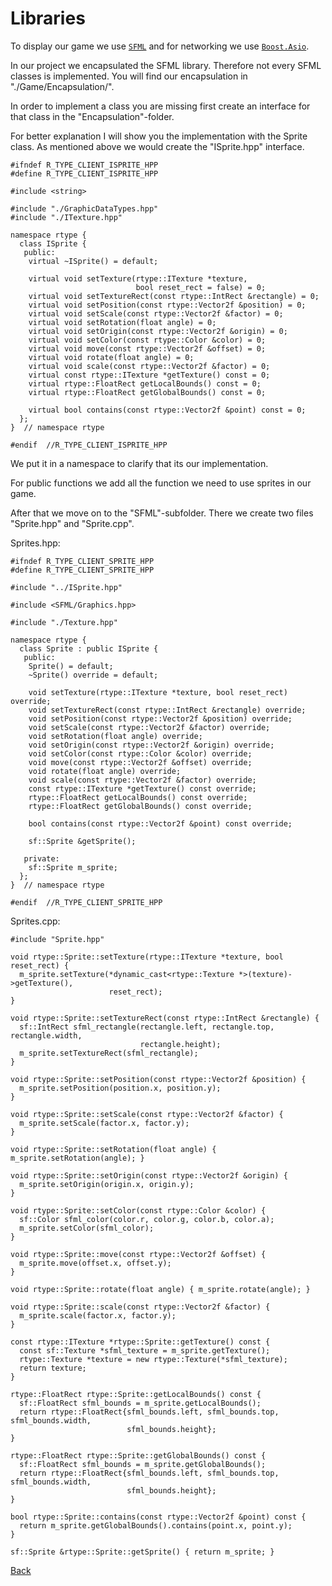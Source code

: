 # Libraries

To display our game we use [`SFML`](https://www.sfml-dev.org/) and for networking we use [`Boost.Asio`](https://www.boost.org/doc/libs/1\_81\_0/doc/html/boost\_asio.html).

In our project we encapsulated the SFML library. Therefore not every SFML classes is implemented. You will find our encapsulation in "./Game/Encapsulation/".

In order to implement a class you are missing first create an interface for that class in the "Encapsulation"-folder.

For better explanation I will show you the implementation with the Sprite class. As mentioned above we would create the "ISprite.hpp" interface.&#x20;

```
#ifndef R_TYPE_CLIENT_ISPRITE_HPP
#define R_TYPE_CLIENT_ISPRITE_HPP

#include <string>

#include "./GraphicDataTypes.hpp"
#include "./ITexture.hpp"

namespace rtype {
  class ISprite {
   public:
    virtual ~ISprite() = default;

    virtual void setTexture(rtype::ITexture *texture,
                            bool reset_rect = false) = 0;
    virtual void setTextureRect(const rtype::IntRect &rectangle) = 0;
    virtual void setPosition(const rtype::Vector2f &position) = 0;
    virtual void setScale(const rtype::Vector2f &factor) = 0;
    virtual void setRotation(float angle) = 0;
    virtual void setOrigin(const rtype::Vector2f &origin) = 0;
    virtual void setColor(const rtype::Color &color) = 0;
    virtual void move(const rtype::Vector2f &offset) = 0;
    virtual void rotate(float angle) = 0;
    virtual void scale(const rtype::Vector2f &factor) = 0;
    virtual const rtype::ITexture *getTexture() const = 0;
    virtual rtype::FloatRect getLocalBounds() const = 0;
    virtual rtype::FloatRect getGlobalBounds() const = 0;

    virtual bool contains(const rtype::Vector2f &point) const = 0;
  };
}  // namespace rtype

#endif  //R_TYPE_CLIENT_ISPRITE_HPP
```

We put it in a namespace to clarify that its our implementation.

For public functions we add all the function we need to use sprites in our game.

After that we move on to the "SFML"-subfolder. There we create two files "Sprite.hpp" and "Sprite.cpp".

Sprites.hpp:

```
#ifndef R_TYPE_CLIENT_SPRITE_HPP
#define R_TYPE_CLIENT_SPRITE_HPP

#include "../ISprite.hpp"

#include <SFML/Graphics.hpp>

#include "./Texture.hpp"

namespace rtype {
  class Sprite : public ISprite {
   public:
    Sprite() = default;
    ~Sprite() override = default;

    void setTexture(rtype::ITexture *texture, bool reset_rect) override;
    void setTextureRect(const rtype::IntRect &rectangle) override;
    void setPosition(const rtype::Vector2f &position) override;
    void setScale(const rtype::Vector2f &factor) override;
    void setRotation(float angle) override;
    void setOrigin(const rtype::Vector2f &origin) override;
    void setColor(const rtype::Color &color) override;
    void move(const rtype::Vector2f &offset) override;
    void rotate(float angle) override;
    void scale(const rtype::Vector2f &factor) override;
    const rtype::ITexture *getTexture() const override;
    rtype::FloatRect getLocalBounds() const override;
    rtype::FloatRect getGlobalBounds() const override;

    bool contains(const rtype::Vector2f &point) const override;

    sf::Sprite &getSprite();

   private:
    sf::Sprite m_sprite;
  };
}  // namespace rtype

#endif  //R_TYPE_CLIENT_SPRITE_HPP
```

Sprites.cpp:

```
#include "Sprite.hpp"

void rtype::Sprite::setTexture(rtype::ITexture *texture, bool reset_rect) {
  m_sprite.setTexture(*dynamic_cast<rtype::Texture *>(texture)->getTexture(),
                      reset_rect);
}

void rtype::Sprite::setTextureRect(const rtype::IntRect &rectangle) {
  sf::IntRect sfml_rectangle(rectangle.left, rectangle.top, rectangle.width,
                             rectangle.height);
  m_sprite.setTextureRect(sfml_rectangle);
}

void rtype::Sprite::setPosition(const rtype::Vector2f &position) {
  m_sprite.setPosition(position.x, position.y);
}

void rtype::Sprite::setScale(const rtype::Vector2f &factor) {
  m_sprite.setScale(factor.x, factor.y);
}

void rtype::Sprite::setRotation(float angle) { m_sprite.setRotation(angle); }

void rtype::Sprite::setOrigin(const rtype::Vector2f &origin) {
  m_sprite.setOrigin(origin.x, origin.y);
}

void rtype::Sprite::setColor(const rtype::Color &color) {
  sf::Color sfml_color(color.r, color.g, color.b, color.a);
  m_sprite.setColor(sfml_color);
}

void rtype::Sprite::move(const rtype::Vector2f &offset) {
  m_sprite.move(offset.x, offset.y);
}

void rtype::Sprite::rotate(float angle) { m_sprite.rotate(angle); }

void rtype::Sprite::scale(const rtype::Vector2f &factor) {
  m_sprite.scale(factor.x, factor.y);
}

const rtype::ITexture *rtype::Sprite::getTexture() const {
  const sf::Texture *sfml_texture = m_sprite.getTexture();
  rtype::Texture *texture = new rtype::Texture(*sfml_texture);
  return texture;
}

rtype::FloatRect rtype::Sprite::getLocalBounds() const {
  sf::FloatRect sfml_bounds = m_sprite.getLocalBounds();
  return rtype::FloatRect{sfml_bounds.left, sfml_bounds.top, sfml_bounds.width,
                          sfml_bounds.height};
}

rtype::FloatRect rtype::Sprite::getGlobalBounds() const {
  sf::FloatRect sfml_bounds = m_sprite.getGlobalBounds();
  return rtype::FloatRect{sfml_bounds.left, sfml_bounds.top, sfml_bounds.width,
                          sfml_bounds.height};
}

bool rtype::Sprite::contains(const rtype::Vector2f &point) const {
  return m_sprite.getGlobalBounds().contains(point.x, point.y);
}

sf::Sprite &rtype::Sprite::getSprite() { return m_sprite; }
```

[Back](../../README.md)
